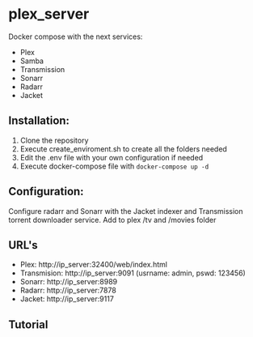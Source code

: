 # plex_server
Docker compose with the next services:
- Plex
- Samba
- Transmission
- Sonarr
- Radarr
- Jacket

## Installation:
1. Clone the repository
2. Execute create_enviroment.sh to create all the folders needed
3. Edit the .env file with your own configuration if needed
4. Execute docker-compose file with ``` docker-compose up -d ```

## Configuration:
Configure radarr and Sonarr with the Jacket indexer and Transmission torrent downloader service.
Add to plex /tv and /movies folder

## URL's
- Plex: http://ip_server:32400/web/index.html
- Transmision: http://ip_server:9091 (usrname: admin, pswd: 123456)
- Sonarr: http://ip_server:8989
- Radarr: http://ip_server:7878
- Jacket: http://ip_server:9117

## Tutorial
